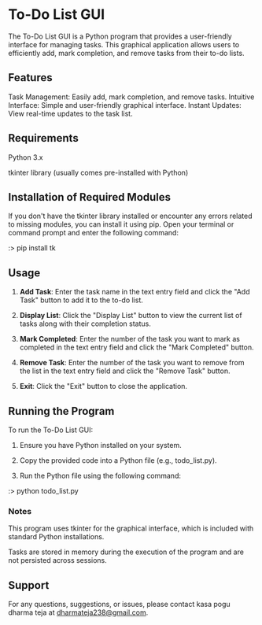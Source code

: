 # **To-Do List GUI**

The To-Do List GUI is a Python program that provides a user-friendly interface for managing tasks. This graphical application allows users to efficiently add, mark completion, and remove tasks from their to-do lists.

## **Features**

Task Management: Easily add, mark completion, and remove tasks.
Intuitive Interface: Simple and user-friendly graphical interface.
Instant Updates: View real-time updates to the task list.

## **Requirements**

Python 3.x

tkinter library (usually comes pre-installed with Python)


## **Installation of Required Modules**

If you don't have the tkinter library installed or encounter any errors related to missing modules, you can install it using pip. Open your terminal or command prompt and enter the following command:

:> pip install tk


## **Usage**

1. **Add Task**: Enter the task name in the text entry field and click the "Add Task" button to add it to the to-do list.

2. **Display List**: Click the "Display List" button to view the current list of tasks along with their completion status.

3. **Mark Completed**: Enter the number of the task you want to mark as completed in the text entry field and click the "Mark Completed" button.

4. **Remove Task**: Enter the number of the task you want to remove from the list in the text entry field and click the "Remove Task" button.

5. **Exit**: Click the "Exit" button to close the application.
   

## **Running the Program**

To run the To-Do List GUI:

1. Ensure you have Python installed on your system.

2. Copy the provided code into a Python file (e.g., todo_list.py).

3. Run the Python file using the following command:

:> python todo_list.py


### **Notes**

This program uses tkinter for the graphical interface, which is included with standard Python installations.

Tasks are stored in memory during the execution of the program and are not persisted across sessions.


## **Support**

For any questions, suggestions, or issues, please contact kasa pogu dharma teja at dharmateja238@gmail.com.
